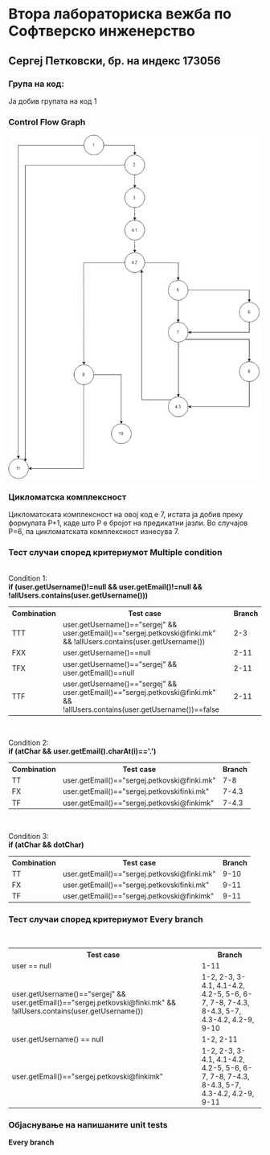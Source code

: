 # Втора лабораториска вежба по Софтверско инженерство
## Сергеј Петковски, бр. на индекс 173056
### Група на код:
Ја добив групата на код 1

### Control Flow Graph
<img src="CFG.png" width="500">

### Цикломатска комплексност
Цикломатската комплексност на овој код е 7, истата ја добив преку формулата P+1, каде што P е бројот на предикатни јазли. Во случајoв P=6, па цикломатската комплексност изнесува 7.
### Тест случаи според критериумот Multiple condition
<br>
Condition 1: 
<br>
<b>if (user.getUsername()!=null && user.getEmail()!=null && !allUsers.contains(user.getUsername()))</b>
<table>
  <tr>
  <th>Combination</th>
    <th>Test case</th>
    <th>Branch</th>
  </tr>
  <tr>
    <td>TTT</td> <td>user.getUsername()=="sergej" && user.getEmail()=="sergej.petkovski@finki.mk" && !allUsers.contains(user.getUsername())</td> <td>2-3</td>
  </tr>
  <tr>
    <td>FXX</td> <td>user.getUsername()==null</td> <td>2-11</td>
  </tr>
  <tr>
    <td>TFX</td> <td>user.getUsername()=="sergej" && user.getEmail()==null</td> <td>2-11</td>
  </tr>
  <tr>
    <td>TTF</td> <td>user.getUsername()=="sergej" && user.getEmail()=="sergej.petkovski@finki.mk" && !allUsers.contains(user.getUsername())==false</td> <td>2-11</td>
  </tr>
</table>
<br>

Condition 2: 
<br>
<b>if (atChar && user.getEmail().charAt(i)=='.')</b>
<table>
  <tr>
  <th>Combination</th>
    <th>Test case</th>
    <th>Branch</th>
  </tr>
  <tr>
    <td>TT</td> <td>user.getEmail()=="sergej.petkovski@finki.mk"</td> <td>7-8</td>
  </tr>
  <tr>
    <td>FX</td> <td>user.getEmail()=="sergej.petkovskifinki.mk"</td> <td>7-4.3</td>
  </tr>
  <tr>
    <td>TF</td> <td>user.getEmail()=="sergej.petkovski@finkimk"</td> <td>7-4.3</td>
  </tr>
</table>
<br>

Condition 3: 
<br>
<b>if (atChar && dotChar)</b>
<table>
  <tr>
  <th>Combination</th>
    <th>Test case</th>
    <th>Branch</th>
  </tr>
  <tr>
    <td>TT</td> <td>user.getEmail()=="sergej.petkovski@finki.mk"</td> <td>9-10</td>
  </tr>
  <tr>
    <td>FX</td> <td>user.getEmail()=="sergej.petkovskifinki.mk"</td> <td>9-11</td>
  </tr>
  <tr>
    <td>TF</td> <td>user.getEmail()=="sergej.petkovski@finkimk"</td> <td>9-11</td>
  </tr>
</table>

### Тест случаи според критериумот Every branch
<br>
<table>
  <tr>
    <th>Test case</th>
    <th>Branch</th>
  </tr>
  <tr>
    <td>user == null</td> <td>1-11</td> 
  </tr>
  <tr>
    <td>user.getUsername()=="sergej" && user.getEmail()=="sergej.petkovski@finki.mk" && !allUsers.contains(user.getUsername()) </td> <td>1-2, 2-3, 3-4.1, 4.1-4.2, 4.2-5, 5-6, 6-7, 7-8, 7-4.3, 8-4.3, 5-7, 4.3-4.2, 4.2-9, 9-10</td> 
  </tr>
  <tr>
    <td>user.getUsername() == null</td> <td>1-2, 2-11</td>
  </tr>
  <tr>
    <td>user.getEmail()=="sergej.petkovski@finkimk"</td> <td>1-2, 2-3, 3-4.1, 4.1-4.2, 4.2-5, 5-6, 6-7, 7-8, 7-4.3, 8-4.3, 5-7, 4.3-4.2, 4.2-9, 9-11</td>
  </tr>
</table>




### Објаснување на напишаните unit tests




<b>Every branch</b>
<br>

